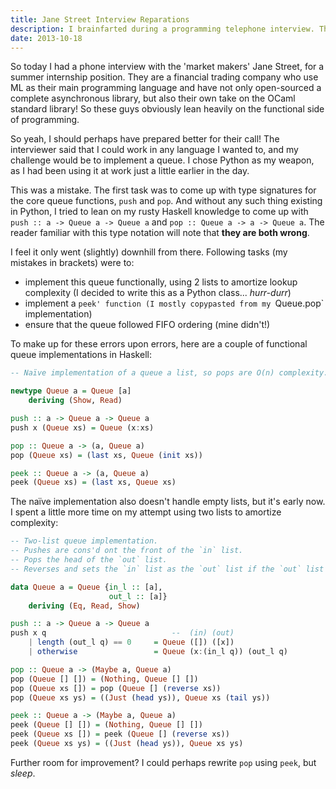 ```yaml
---
title: Jane Street Interview Reparations
description: I brainfarted during a programming telephone interview. These are the programs I should have wrote.
date: 2013-10-18
---
```


So today I had a phone interview with the 'market makers' Jane Street, for
a summer internship position. They are a financial trading company
who use ML as their main programming language and have not only open-sourced
a complete asynchronous library, but also their own take on the OCaml standard
library! So these guys obviously lean heavily on the functional side of
programming.

So yeah, I should perhaps have prepared better for their call!
The interviewer said that I could work in any language I wanted to, and my
challenge would be to implement a queue. I chose
Python as my weapon, as I had been using it at work just a little earlier
in the day.

This was a mistake. The first task was to come up with type signatures
for the core queue functions, `push` and `pop`. And without any such thing
existing in Python, I tried to lean on my rusty Haskell knowledge to come
up with `push :: a -> Queue a -> Queue a` and `pop :: Queue a -> a -> Queue a`.
The reader familiar with this type notation will note that **they are both wrong**.

I feel it only went (slightly) downhill from there. Following tasks (my
mistakes in brackets) were to:

- implement this queue functionally, using 2 lists to amortize lookup complexity
    (I decided to write this as a Python class... *hurr-durr*)
- implement a `peek' function (I mostly copypasted from my `Queue.pop`
    implementation)
- ensure that the queue followed FIFO ordering (mine didn't!)

To make up for these errors upon errors, here are a couple of functional
queue implementations in Haskell:

```haskell
-- Naïve implementation of a queue a list, so pops are O(n) complexity.

newtype Queue a = Queue [a]
    deriving (Show, Read)

push :: a -> Queue a -> Queue a
push x (Queue xs) = Queue (x:xs)

pop :: Queue a -> (a, Queue a)
pop (Queue xs) = (last xs, Queue (init xs))

peek :: Queue a -> (a, Queue a)
peek (Queue xs) = (last xs, Queue xs)
```

The naïve implementation also doesn't handle empty lists, but it's early now.
I spent a little more time on my attempt using two lists to amortize complexity:

```haskell
-- Two-list queue implementation.
-- Pushes are cons'd ont the front of the `in` list.
-- Pops the head of the `out` list.
-- Reverses and sets the `in` list as the `out` list if the `out` list is empty.

data Queue a = Queue {in_l :: [a],
                      out_l :: [a]}
    deriving (Eq, Read, Show)

push :: a -> Queue a -> Queue a
push x q                            --  (in) (out)
    | length (out_l q) == 0     = Queue ([]) ([x])
    | otherwise                 = Queue (x:(in_l q)) (out_l q)

pop :: Queue a -> (Maybe a, Queue a)
pop (Queue [] []) = (Nothing, Queue [] [])
pop (Queue xs []) = pop (Queue [] (reverse xs))
pop (Queue xs ys) = ((Just (head ys)), Queue xs (tail ys))

peek :: Queue a -> (Maybe a, Queue a)
peek (Queue [] []) = (Nothing, Queue [] [])
peek (Queue xs []) = peek (Queue [] (reverse xs))
peek (Queue xs ys) = ((Just (head ys)), Queue xs ys)
```

Further room for improvement? I could perhaps rewrite `pop` using `peek`,
but *sleep*.
